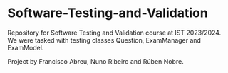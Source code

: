 # Software-Testing-and-Validation

Repository for Software Testing and Validation course at IST 2023/2024. We were tasked with testing classes Question, ExamManager and ExamModel.   

Project by Francisco Abreu, Nuno Ribeiro and Rúben Nobre.
